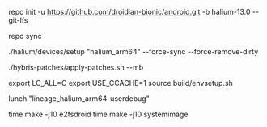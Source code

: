 repo init -u https://github.com/droidian-bionic/android.git -b halium-13.0 --git-lfs


repo sync


./halium/devices/setup "halium_arm64" --force-sync --force-remove-dirty


./hybris-patches/apply-patches.sh --mb


export LC_ALL=C
export USE_CCACHE=1
source build/envsetup.sh


lunch "lineage_halium_arm64-userdebug"


time make -j10 e2fsdroid
time make -j10 systemimage
